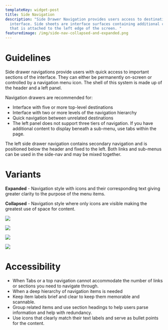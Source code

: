 ```yaml
---
templateKey: widget-post
title: Side Navigation
description: "Side Drawer Navigation provides users access to destinations in an
  interface. Side sheets are interface surfaces containing additional content
  that is attached to the left edge of the screen. "
featuredimage: /img/side-nav-collapsed-and-expanded.png
---
```

# **Guidelines**

Side drawer navigations provide users with quick access to important sections of the interface. They can either be permanently on-screen or controlled by a navigation menu icon. The shell of this system is made up of the header and a left panel.

Navigation drawers are recommended for:

* Interface with five or more top-level destinations
* Interface with two or more levels of the navigation hierarchy
* Quick navigation between unrelated destinations
* The left panel does not support three tiers of navigation. If you have additional content to display beneath a sub-menu, use tabs within the page.

The left side drawer navigation contains secondary navigation and is positioned below the header and fixed to the left. Both links and sub-menus can be used in the side-nav and may be mixed together.

# **Variants**

**Expanded** - Navigation style with icons and their corresponding text giving greater clarity to the purpose of the menu items.

**Collapsed** - Navigation style where only icons are visible making the greatest use of space for content.

![](/img/side-nav-collapsed-and-expanded.png)

![](/img/o-icons.png)

![](/img/side-nav-with-links.png)

![](/img/side-nav-with-tooltip.png)

# **Accessibility**

* When Tabs or a top navigation cannot accommodate the number of links or sections you need to navigate through.
* When a deep hierarchy of navigation items is needed
* Keep item labels brief and clear to keep them memorable and scannable.
* Group related items and use section headings to help users parse information and help with redundancy.
* Use icons that clearly match their text labels and serve as bullet points for the content.